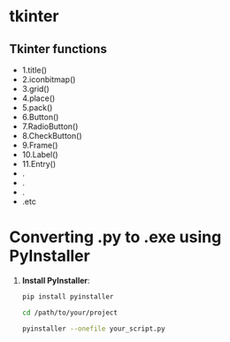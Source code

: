 # tkinter

## Tkinter functions
- 1.title()
- 2.iconbitmap()
- 3.grid()
- 4.place()
- 5.pack()
- 6.Button()
- 7.RadioButton()
- 8.CheckButton()
- 9.Frame()
- 10.Label()
- 11.Entry()
- .
- .
- .
- .etc

# Converting .py to .exe using PyInstaller


1. **Install PyInstaller**:
   ```bash
   pip install pyinstaller

   cd /path/to/your/project

   pyinstaller --onefile your_script.py


